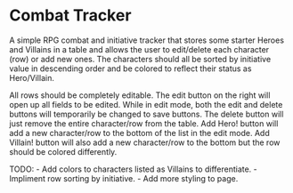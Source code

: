 # Combat Tracker

A simple RPG combat and initiative tracker that stores some starter Heroes and Villains in a table and allows the user to edit/delete each character (row) or add new ones.
The characters should all be sorted by initiative value in descending order and be colored to reflect their status as Hero/Villain.

All rows should be completely editable. The edit button on the right will open up all fields to be edited. While in edit mode, both the edit and delete buttons will temporarily be changed to save buttons. The delete button will just remove the entire character/row from the table.
Add Hero! button will add a new character/row to the bottom of the list in the edit mode.
Add Villain! button will also add a new character/row to the bottom but the row should be colored differently.

TODO:   - Add colors to characters listed as Villains to differentiate.
        - Impliment row sorting by initiative.
        - Add more styling to page.